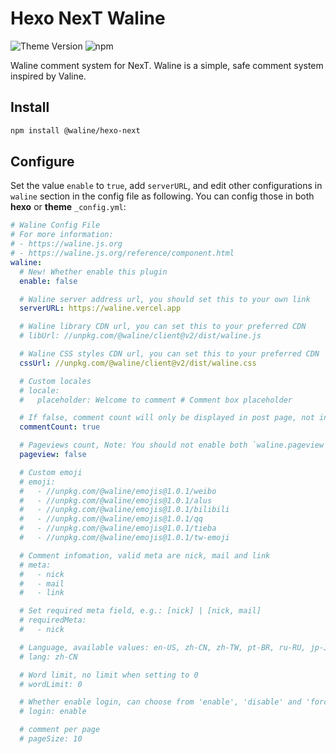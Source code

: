 # Hexo NexT Waline

![Theme Version](https://img.shields.io/badge/NexT-v7.3.0+-blue?style=flat-square)
![npm](https://img.shields.io/npm/v/@waline/hexo-next?style=flat-square)

Waline comment system for NexT. Waline is a simple, safe comment system inspired by Valine.

## Install

```bash
npm install @waline/hexo-next
```

## Configure

Set the value `enable` to `true`, add `serverURL`, and edit other configurations in `waline` section in the config file as following. You can config those in both **hexo** or **theme** `_config.yml`:

```yml next/_config.yml
# Waline Config File
# For more information:
# - https://waline.js.org
# - https://waline.js.org/reference/component.html
waline:
  # New! Whether enable this plugin
  enable: false

  # Waline server address url, you should set this to your own link
  serverURL: https://waline.vercel.app

  # Waline library CDN url, you can set this to your preferred CDN
  # libUrl: //unpkg.com/@waline/client@v2/dist/waline.js

  # Waline CSS styles CDN url, you can set this to your preferred CDN
  cssUrl: //unpkg.com/@waline/client@v2/dist/waline.css

  # Custom locales
  # locale:
  #   placeholder: Welcome to comment # Comment box placeholder

  # If false, comment count will only be displayed in post page, not in home page
  commentCount: true

  # Pageviews count, Note: You should not enable both `waline.pageview` and `leancloud_visitors`.
  pageview: false

  # Custom emoji
  # emoji:
  #   - //unpkg.com/@waline/emojis@1.0.1/weibo
  #   - //unpkg.com/@waline/emojis@1.0.1/alus
  #   - //unpkg.com/@waline/emojis@1.0.1/bilibili
  #   - //unpkg.com/@waline/emojis@1.0.1/qq
  #   - //unpkg.com/@waline/emojis@1.0.1/tieba
  #   - //unpkg.com/@waline/emojis@1.0.1/tw-emoji

  # Comment infomation, valid meta are nick, mail and link
  # meta:
  #   - nick
  #   - mail
  #   - link

  # Set required meta field, e.g.: [nick] | [nick, mail]
  # requiredMeta:
  #   - nick

  # Language, available values: en-US, zh-CN, zh-TW, pt-BR, ru-RU, jp-JP
  # lang: zh-CN

  # Word limit, no limit when setting to 0
  # wordLimit: 0

  # Whether enable login, can choose from 'enable', 'disable' and 'force'
  # login: enable

  # comment per page
  # pageSize: 10
```
